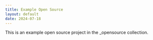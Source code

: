 ```yaml
---
title: Example Open Source
layout: default
date: 2024-07-18
---
```


This is an example open source project in the _opensource collection. 